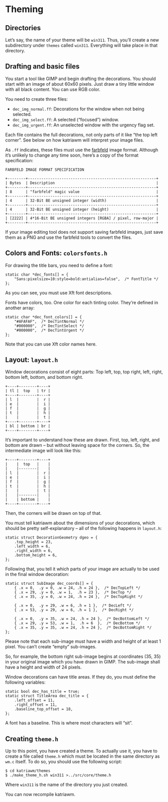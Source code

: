 Theming
=======

Directories
-----------

Let’s say, the name of your theme will be `win311`. Thus, you’ll create
a new subdirectory under `themes` called `win311`. Everything will take
place in that directory.

Drafting and basic files
------------------------

You start a tool like GIMP and begin drafting the decorations. You
should start with an image of about 60x60 pixels. Just draw a tiny
little window with all black content. You can use RGB color.

You need to create three files:

-   `dec_img_normal.ff`: Decorations for the window when not being
    selected.
-   `dec_img_select.ff`: A selected (“focused”) window.
-   `dec_img_urgent.ff`: An unselected window with the urgency flag set.

Each file contains the full decorations, not only parts of it like “the
top left corner”. See below on how katriawm will interpret your image
files.

As `.ff` indicates, these files must use the [farbfeld] image format.
Although it’s unlikely to change any time soon, here’s a copy of the
format specification:

    FARBFELD IMAGE FORMAT SPECIFICATION

    +--------+---------------------------------------------------------+
    | Bytes  | Description                                             |
    +--------+---------------------------------------------------------+
    | 8      | "farbfeld" magic value                                  |
    +--------+---------------------------------------------------------+
    | 4      | 32-Bit BE unsigned integer (width)                      |
    +--------+---------------------------------------------------------+
    | 4      | 32-Bit BE unsigned integer (height)                     |
    +--------+---------------------------------------------------------+
    | [2222] | 4*16-Bit BE unsigned integers [RGBA] / pixel, row-major |
    +--------+---------------------------------------------------------+

If your image editing tool does not support saving farbfeld images, just
save them as a PNG and use the farbfeld tools to convert the files.

[farbfeld]: http://tools.suckless.org/farbfeld/

Colors and Fonts: `colorsfonts.h`
---------------------------------

For drawing the title bars, you need to define a font:

    static char *dec_fonts[] = {
        "Sans:pixelsize=10:style=bold:antialias=false",  /* FontTitle */
    };

As you can see, you must use Xft font descriptions.

Fonts have colors, too. One color for each tinting color. They’re
defined in another array:

    static char *dec_font_colors[] = {
        "#AFAFAF",  /* DecTintNormal */
        "#000000",  /* DecTintSelect */
        "#000000",  /* DecTintUrgent */
    };

Note that you can use Xft color names here.

Layout: `layout.h`
------------------

Window decorations consist of eight parts: Top left, top, top right,
left, right, bottom left, bottom, and bottom right.

    +----+--------+----+
    | tl |  top   | tr |
    +----+--------+----+
    | l  |        |  r |
    | e  |        |  i |
    | f  |        |  g |
    | t  |        |  h |
    |    |        |  t |
    +----+--------+----+
    | bl | bottom | br |
    +----+--------+----+

It’s important to understand how these are drawn. First, top, left,
right, and bottom are drawn – but without leaving space for the corners.
So, the intermediate image will look like this:

    +----+--------+----+
    |    |  top   |    |
    |    |--------|    |
    | l  |        |  r |
    | e  |        |  i |
    | f  |        |  g |
    | t  |        |  h |
    |    |        |  t |
    |    |--------|    |
    |    | bottom |    |
    +----+--------+----+

Then, the corners will be drawn on top of that.

You must tell katriawm about the dimensions of your decorations, which
should be pretty self-explanatory – all of the following happens in
`layout.h`:

    static struct DecorationGeometry dgeo = {
        .top_height = 23,
        .left_width = 6,
        .right_width = 6,
        .bottom_height = 6,
    };

Following that, you tell it which parts of your image are actually to be
used in the final window decoration:

    static struct SubImage dec_coords[] = {
        { .x = 0,  .y = 0, .w = 24, .h = 24 },  /* DecTopLeft */
        { .x = 29, .y = 0, .w = 1,  .h = 23 },  /* DecTop */
        { .x = 35, .y = 0, .w = 24, .h = 24 },  /* DecTopRight */

        { .x = 0,  .y = 29, .w = 6, .h = 1 },  /* DecLeft */
        { .x = 53, .y = 29, .w = 6, .h = 1 },  /* DecRight */

        { .x = 0,  .y = 35, .w = 24, .h = 24 },  /* DecBottomLeft */
        { .x = 29, .y = 53, .w = 1,  .h = 6  },  /* DecBottom */
        { .x = 35, .y = 35, .w = 24, .h = 24 },  /* DecBottomRight */
    };

Please note that each sub-image must have a width and height of at least
1 pixel. You can’t create “empty” sub-images.

So, for example, the bottom right sub-image begins at coordinates
(35, 35) in your original image which you have drawn in GIMP. The
sub-image shall have a height and width of 24 pixels.

Window decorations can have title areas. If they do, you must define the
following variables:

    static bool dec_has_title = true;
    static struct TitleArea dec_title = {
        .left_offset = 11,
        .right_offset = 11,
        .baseline_top_offset = 18,
    };

A font has a baseline. This is where most characters will “sit”.

Creating `theme.h`
------------------

Up to this point, you have created a theme. To actually use it, you have
to create a file called `theme.h` which must be located in the same
directory as `wm.c` itself. To do so, you should use the following
script:

    $ cd katriawm/themes
    $ ./make_theme_h.sh win311 >../src/core/theme.h

Where `win311` is the name of the directory you just created.

You can now recompile katriawm.
